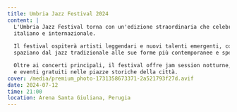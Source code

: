 ```yaml
---
title: Umbria Jazz Festival 2024
content: |
  L'Umbria Jazz Festival torna con un'edizione straordinaria che celebra il meglio del jazz 
  italiano e internazionale.
  
  Il festival ospiterà artisti leggendari e nuovi talenti emergenti, con performance che 
  spaziano dal jazz tradizionale alle sue forme più contemporanee e sperimentali.

  Oltre ai concerti principali, il festival offre jam session notturne, workshop musicali 
  e eventi gratuiti nelle piazze storiche della città.
cover: /media/premium_photo-1731358673371-2a521793f27d.avif
date: 2024-07-12
time: 21:00
location: Arena Santa Giuliana, Perugia
---
```

